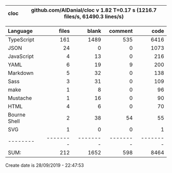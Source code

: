 
cloc|github.com/AlDanial/cloc v 1.82  T=0.17 s (1216.7 files/s, 61490.3 lines/s)
--- | ---

Language|files|blank|comment|code
:-------|-------:|-------:|-------:|-------:
TypeScript|161|1489|535|6416
JSON|24|0|0|1073
JavaScript|4|13|0|216
YAML|6|19|9|200
Markdown|5|32|0|138
Sass|3|31|0|109
make|1|8|0|96
Mustache|1|16|0|90
HTML|4|6|0|70
Bourne Shell|2|38|54|55
SVG|1|0|0|1
--------|--------|--------|--------|--------
SUM:|212|1652|598|8464

Create date is 28/09/2019 - 22:47:53
